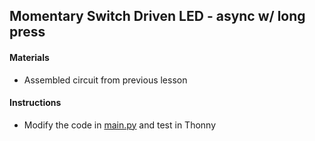 ## Momentary Switch Driven LED - async w/ long press

#### Materials
 - Assembled circuit from previous lesson

#### Instructions
 - Modify the code in [main.py](https://github.com/jgrissom/iot-gps/commit/9cebe93c902d55cf2d9272ee1d9b1274665a4a55) and test in Thonny
